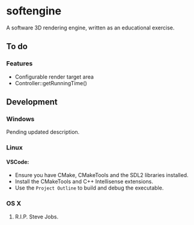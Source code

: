 # softengine
A software 3D rendering engine, written as an educational exercise.

## To do

### Features

* Configurable render target area
* Controller::getRunningTime()

## Development

### Windows

Pending updated description.

### Linux

#### VSCode:
- Ensure you have CMake, CMakeTools and the SDL2 libraries installed.
- Install the CMakeTools and C++ Intellisense extensions.
- Use the `Project Outline` to build and debug the executable.

### OS X
1. R.I.P. Steve Jobs.